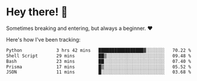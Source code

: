 # Hey there! 👋
Sometimes breaking and entering, but always a beginner. ❤️

Here's how I've been tracking:
<!--START_SECTION:waka-->

```txt
Python             3 hrs 42 mins   █████████████████▓░░░░░░░   70.22 %
Shell Script       29 mins         ██▒░░░░░░░░░░░░░░░░░░░░░░   09.48 %
Bash               23 mins         ██░░░░░░░░░░░░░░░░░░░░░░░   07.40 %
Prisma             17 mins         █▒░░░░░░░░░░░░░░░░░░░░░░░   05.52 %
JSON               11 mins         █░░░░░░░░░░░░░░░░░░░░░░░░   03.68 %
```

<!--END_SECTION:waka-->
